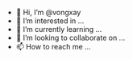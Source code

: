 - 👋 Hi, I’m @vongxay
- 👀 I’m interested in ...
- 🌱 I’m currently learning ...
- 💞️ I’m looking to collaborate on ...
- 📫 How to reach me ...

<!---
vongxay/vongxay is a ✨ special ✨ repository because its `README.md` (this file) appears on your GitHub profile.
You can click the Preview link to take a look at your changes.
--->
